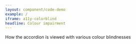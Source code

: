 ```yaml
---
layout: component/code-demo
example: /
iframe: a11y-colorblind
headline: Colour impairment
---
```



How the accordion is viewed with various colour blindnesses
